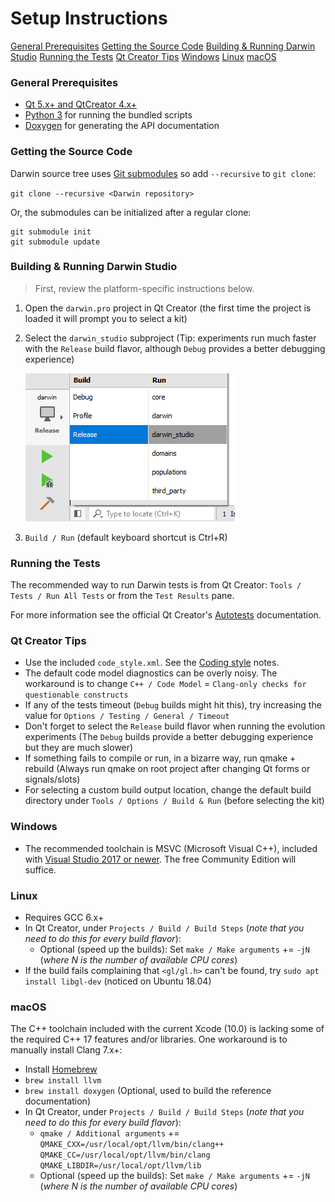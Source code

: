 
# Setup Instructions

[General Prerequisites](#general-prerequisites)
[Getting the Source Code](#getting-the-source-code)
[Building & Running Darwin Studio](#building--running-darwin-studio)
[Running the Tests](#running-the-tests)
[Qt Creator Tips](#qt-creator-tips)
[Windows](#windows)
[Linux](#linux)
[macOS](#macos)

### General Prerequisites

- [Qt 5.x+ and QtCreator 4.x+][3]
- [Python 3][4] for running the bundled scripts
- [Doxygen][1] for generating the API documentation

### Getting the Source Code

Darwin source tree uses [Git submodules][5] so add `--recursive` to `git clone`:

`git clone --recursive <Darwin repository>`

Or, the submodules can be initialized after a regular clone:

```
git submodule init
git submodule update
```

### Building & Running Darwin Studio

> First, review the platform-specific instructions below.

1. Open the `darwin.pro` project in Qt Creator (the first time the project is loaded it
    will prompt you to select a kit)

2. Select the `darwin_studio` subproject (Tip: experiments run much faster with the
    `Release` build flavor, although `Debug` provides a better debugging experience)

    ![Select Project](images/qtcreator_select_project.png)

3. `Build / Run` (default keyboard shortcut is Ctrl+R)

### Running the Tests

The recommended way to run Darwin tests is from Qt Creator:
`Tools / Tests / Run All Tests` or from the `Test Results` pane.

For more information see the official Qt Creator's [Autotests][7] documentation.

### Qt Creator Tips

- Use the included `code_style.xml`. See the [Coding style](coding_style.md) notes.
- The default code model diagnostics can be overly noisy. The workaround is to change
    `C++ / Code Model` = `Clang-only checks for questionable constructs`
- If any of the tests timeout (`Debug` builds might hit this), try increasing the value
    for `Options / Testing / General / Timeout`
- Don't forget to select the `Release` build flavor when running the evolution experiments
    (The `Debug` builds provide a better debugging experience but they are much slower)
- If something fails to compile or run, in a bizarre way, run qmake + rebuild
    (Always run qmake on root project after changing Qt forms or signals/slots)
- For selecting a custom build output location, change the default build
    directory under `Tools / Options / Build & Run` (before selecting the kit)

### Windows

- The recommended toolchain is MSVC (Microsoft Visual C++), included with
    [Visual Studio 2017 or newer][2]. The free Community Edition will suffice.

### Linux

- Requires GCC 6.x+ 
- In Qt Creator, under `Projects / Build / Build Steps` (_note that you need to do this
    for every build flavor_):
    - Optional (speed up the builds): Set `make / Make arguments` += `-jN`
        (_where N is the number of available CPU cores_)
- If the build fails complaining that `<gl/gl.h>` can't be found, try
    `sudo apt install libgl-dev` (noticed on Ubuntu 18.04)

### macOS

The C++ toolchain included with the current Xcode (10.0) is lacking some of the required 
C++ 17 features and/or libraries. One workaround is to manually install Clang 7.x+:

- Install [Homebrew][6]
- `brew install llvm`
- `brew install doxygen` (Optional, used to build the reference documentation)
- In Qt Creator, under `Projects / Build / Build Steps` (_note that you need to do this
    for every build flavor_):
    - `qmake / Additional arguments` +=  
        `QMAKE_CXX=/usr/local/opt/llvm/bin/clang++`
        `QMAKE_CC=/usr/local/opt/llvm/bin/clang`
        `QMAKE_LIBDIR=/usr/local/opt/llvm/lib`
    - Optional (speed up the builds): Set `make / Make arguments` += `-jN`
        (_where N is the number of available CPU cores_)

[1]: http://www.doxygen.nl
[2]: https://visualstudio.microsoft.com
[3]: https://www.qt.io/download
[4]: https://www.python.org
[5]: https://git-scm.com/book/en/v2/Git-Tools-Submodules
[6]: https://brew.sh
[7]: http://doc.qt.io/qtcreator/creator-autotest.html
